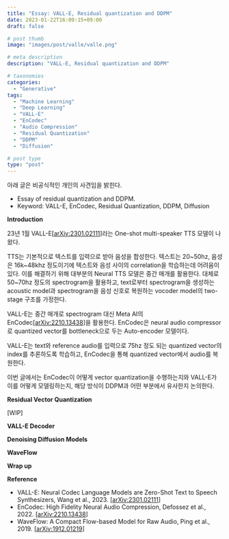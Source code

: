 ```yaml
---
title: "Essay: VALL-E, Residual quantization and DDPM"
date: 2023-01-22T16:09:15+09:00
draft: false

# post thumb
image: "images/post/valle/valle.png"

# meta description
description: "VALL-E, Residual quantization and DDPM"

# taxonomies
categories:
  - "Generative"
tags:
  - "Machine Learning"
  - "Deep Learning"
  - "VALL-E"
  - "EnCodec"
  - "Audio Compression"
  - "Residual Quantization"
  - "DDPM"
  - "Diffusion"

# post type
type: "post"
---
```


아래 글은 비공식적인 개인의 사견임을 밝힌다.

- Essay of residual quantization and DDPM.
- Keyword: VALL-E, EnCodec, Residual Quantization, DDPM, Diffusion

**Introduction**

23년 1월 VALL-E[[arXiv:2301.02111](https://arxiv.org/abs/2301.02111)]라는 One-shot multi-speaker TTS 모델이 나왔다. 

TTS는 기본적으로 텍스트를 입력으로 받아 음성을 합성한다. 텍스트는 20~50hz, 음성은 16k~48khz 정도이기에 텍스트와 음성 사이의 correlation을 학습하는데 어려움이 있다. 이를 해결하기 위해 대부분의 Neural TTS 모델은 중간 매개를 활용한다. 대체로 50~70hz 정도의 spectrogram을 활용하고, text로부터 spectrogram을 생성하는 acoustic model과 spectrogram을 음성 신호로 복원하는 vocoder model의 two-stage 구조를 가정한다.

VALL-E는 중간 매개로 spectrogram 대신 Meta AI의 EnCodec[[arXiv:2210.13438](https://arxiv.org/abs/2210.13438)]을 활용한다. EnCodec은 neural audio compressor로 quantized vector를 bottleneck으로 두는 Auto-encoder 모델이다.

VALL-E는 text와 reference audio를 입력으로 75hz 정도 되는 quantized vector의 index를 추론하도록 학습하고, EnCodec을 통해 quantized vector에서 audio를 복원한다.

이번 글에서는 EnCodec이 어떻게 vector quantization을 수행하는지와 VALL-E가 이를 어떻게 모델링하는지, 해당 방식이 DDPM과 어떤 부분에서 유사한지 논의한다.

**Residual Vector Quantization**

[WIP]

**VALL-E Decoder**

**Denoising Diffusion Models**

**WaveFlow**

**Wrap up**

**Reference**
- VALL-E: Neural Codec Language Models are Zero-Shot Text to Speech Synthesizers, Wang et al., 2023. [[arXiv:2301.02111](https://arxiv.org/abs/2301.02111)]
- EnCodec: High Fidelity Neural Audio Compression, Defossez et al., 2022. [[arXiv:2210.13438](https://arxiv.org/abs/2210.13438)]
- WaveFlow: A Compact Flow-based Model for Raw Audio, Ping et al., 2019. [[arXiv:1912.01219](https://arxiv.org/abs/1912.01219)]


